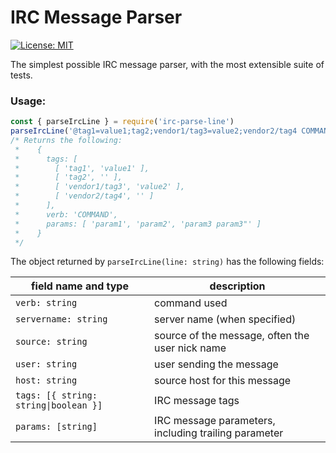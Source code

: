 # IRC Message Parser

[![License: MIT](https://img.shields.io/badge/License-MIT-yellow.svg)](https://opensource.org/licenses/MIT)

The simplest possible IRC message parser, with the most extensible suite of tests.

### Usage:

```javascript
const { parseIrcLine } = require('irc-parse-line')
parseIrcLine('@tag1=value1;tag2;vendor1/tag3=value2;vendor2/tag4 COMMAND param1 param2 :param3 param3"')
/* Returns the following:
 *    {
 *      tags: [
 *        [ 'tag1', 'value1' ],
 *        [ 'tag2', '' ],
 *        [ 'vendor1/tag3', 'value2' ],
 *        [ 'vendor2/tag4', '' ]
 *      ],
 *      verb: 'COMMAND',
 *      params: [ 'param1', 'param2', 'param3 param3"' ]
 *    }
 */
```

The object returned by `parseIrcLine(line: string)` has the following fields:

| field name and type                 | description  |
|-------------------------------------|--------------|
|`verb: string`                       | command used
|`servername: string`                 | server name (when specified)
|`source: string`                     | source of the message, often the user nick name
|`user: string`                       | user sending the message
|`host: string`                       | source host for this message
|`tags: [{ string: string\|boolean }]`| IRC message tags
|`params: [string]`                   | IRC message parameters, including trailing parameter
